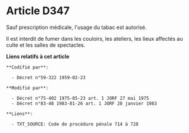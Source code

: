 # Article D347

Sauf prescription médicale, l'usage du tabac est autorisé.

Il est interdit de fumer dans les couloirs, les ateliers, les lieux affectés au culte et les salles de spectacles.

**Liens relatifs à cet article**

	**Codifié par**:

	  - Décret n°59-322 1959-02-23

	**Modifié par**:

	  - Décret n°75-402 1975-05-23 art. 1 JORF 27 mai 1975
	  - Décret n°83-48 1983-01-26 art. 1 JORF 28 janvier 1983

	**Liens**:

	  - TXT_SOURCE: Code de procédure pénale 714 à 728
